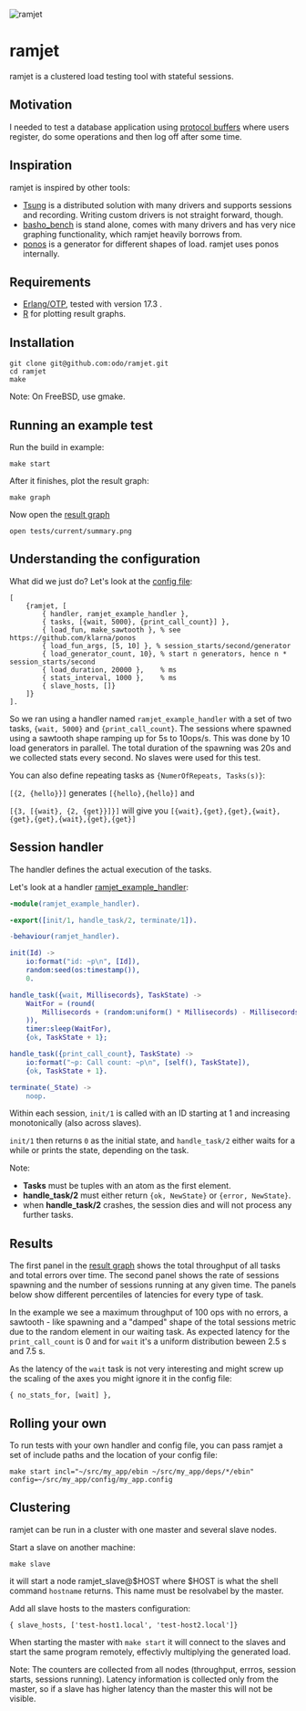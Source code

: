 ![ramjet](../master/doc/sr71.png?raw=true "ramjet")

# ramjet

ramjet is a clustered load testing tool with stateful sessions.

## Motivation

I needed to test a database application using [protocol buffers](https://code.google.com/p/protobuf/) where users register, do some operations and then log off after some time.

## Inspiration

ramjet is inspired by other tools:

* [Tsung](http://tsung.erlang-projects.org/) is a distributed solution with many drivers and supports sessions and recording. Writing custom drivers is not straight forward, though.
* [basho_bench](https://github.com/basho/basho_bench/) is stand alone, comes with many drivers and has very nice graphing functionality, which ramjet heavily borrows from.
* [ponos](https://github.com/klarna/ponos) is a generator for different shapes of load. ramjet uses ponos internally.

## Requirements

* [Erlang/OTP](http://www.erlang.org/), tested with version 17.3 .
* [R](http://www.r-project.org/) for plotting result graphs.

## Installation

```
git clone git@github.com:odo/ramjet.git
cd ramjet
make
```

Note: On FreeBSD, use gmake.

## Running an example test

Run the build in example:

`make start`

After it finishes, plot the result graph:

`make graph`

Now open the [result graph](https://raw.githubusercontent.com/odo/ramjet/master/doc/summary.png)

`open tests/current/summary.png`

## Understanding the configuration

What did we just do? Let's look at the [config file](https://github.com/odo/ramjet/blob/master/config/default.config):
```
[
    {ramjet, [
        { handler, ramjet_example_handler },
        { tasks, [{wait, 5000}, {print_call_count}] },
        { load_fun, make_sawtooth }, % see https://github.com/klarna/ponos
        { load_fun_args, [5, 10] }, % session_starts/second/generator
        { load_generator_count, 10}, % start n generators, hence n * session_starts/second
        { load_duration, 20000 },    % ms
        { stats_interval, 1000 },    % ms
        { slave_hosts, []}
    ]}
].
```

So we ran using a handler named `ramjet_example_handler` with a set of two tasks, `{wait, 5000}` and `{print_call_count}`.
The sessions where spawned using a sawtooth shape ramping up for 5s to 10ops/s. This was done by 10 load generators in parallel.
The total duration of the spawning was 20s and we collected stats every second. No slaves were used for this test.

You can also define repeating tasks as `{NumerOfRepeats, Tasks(s)}`:

`[{2, {hello}}]` generates `[{hello},{hello}]` and

`[{3, [{wait}, {2, {get}}]}]` will give you
`[{wait},{get},{get},{wait},{get},{get},{wait},{get},{get}]`

## Session handler

The handler defines the actual execution of the tasks.

Let's look at a handler [ramjet_example_handler](https://github.com/odo/ramjet/blob/master/src/ramjet_example_handler.erl):

```erlang
-module(ramjet_example_handler).

-export([init/1, handle_task/2, terminate/1]).

-behaviour(ramjet_handler).

init(Id) ->
    io:format("id: ~p\n", [Id]),
    random:seed(os:timestamp()),
    0.

handle_task({wait, Millisecords}, TaskState) ->
    WaitFor = (round(
        Millisecords + (random:uniform() * Millisecords) - Millisecords / 2
    )),
    timer:sleep(WaitFor),
    {ok, TaskState + 1};

handle_task({print_call_count}, TaskState) ->
    io:format("~p: Call count: ~p\n", [self(), TaskState]),
    {ok, TaskState + 1}.

terminate(_State) ->
    noop.
```

Within each session, `init/1` is called with an ID starting at 1 and increasing monotonically (also across slaves).

`init/1` then returns `0` as the initial state, and `handle_task/2` either waits for a while or prints the state, depending on the task.

Note:

* **Tasks** must be tuples with an atom as the first element.
* **handle_task/2** must either return `{ok, NewState}` or `{error, NewState}`.
* when **handle_task/2** crashes, the session dies and will not process any further tasks.

## Results

The first panel in the [result graph](https://raw.githubusercontent.com/odo/ramjet/master/doc/summary.png)
shows the total throughput of all tasks and total errors over time. The second panel shows the rate of sessions spawning and the number of sessions running at any given time.
The panels below show different percentiles of latencies for every type of task.

In the example we see a maximum throughput of 100 ops with no errors, a sawtooth - like spawning and a "damped" shape of the total sessions metric due to the random element in our waiting task.
As expected latency for the `print_call_count` is 0 and for `wait` it's a uniform distribution beween 2.5 s and 7.5 s.

As the latency of the `wait` task is not very interesting and might screw up the scaling of the axes you might ignore it in the config file:

`{ no_stats_for, [wait] },`

## Rolling your own

To run tests with your own handler and config file, you can pass ramjet a set of include paths and the location of your config file:

`make start incl="~/src/my_app/ebin ~/src/my_app/deps/*/ebin" config=~/src/my_app/config/my_app.config`

## Clustering

ramjet can be run in a cluster with one master and several slave nodes.

Start a slave on another machine:

`make slave`

it will start a node ramjet_slave@$HOST where $HOST is what the shell command `hostname` returns.
This name must be resolvabel by the master.

Add all slave hosts to the masters configuration:

```
{ slave_hosts, ['test-host1.local', 'test-host2.local']}
```

When starting the master with `make start` it will connect to the slaves and start the same
program remotely, effectivly multiplying the generated load.

Note: The counters are collected from all nodes (throughput, errros, session starts, sessions running).
Latency information is collected only from the master, so if a slave has higher latency than the master this will not be visible.

